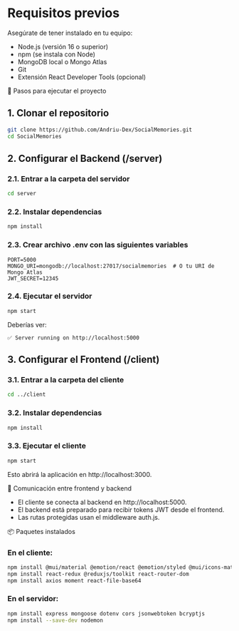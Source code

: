 # Requisitos previos

Asegúrate de tener instalado en tu equipo:

- Node.js (versión 16 o superior)
- npm (se instala con Node)
- MongoDB local o Mongo Atlas
- Git
- Extensión React Developer Tools (opcional)

🚀 Pasos para ejecutar el proyecto

## 1. Clonar el repositorio

```bash
git clone https://github.com/Andriu-Dex/SocialMemories.git
cd SocialMemories
```

## 2. Configurar el Backend (/server)

### 2.1. Entrar a la carpeta del servidor

```bash
cd server
```

### 2.2. Instalar dependencias

```bash
npm install
```

### 2.3. Crear archivo .env con las siguientes variables

```env
PORT=5000
MONGO_URI=mongodb://localhost:27017/socialmemories  # O tu URI de Mongo Atlas
JWT_SECRET=12345
```

### 2.4. Ejecutar el servidor

```bash
npm start
```

Deberías ver:

```arduino
✅ Server running on http://localhost:5000
```

## 3. Configurar el Frontend (/client)

### 3.1. Entrar a la carpeta del cliente

```bash
cd ../client
```

### 3.2. Instalar dependencias

```bash
npm install
```

### 3.3. Ejecutar el cliente

```bash
npm start
```

Esto abrirá la aplicación en http://localhost:3000.

🔄 Comunicación entre frontend y backend

- El cliente se conecta al backend en http://localhost:5000.
- El backend está preparado para recibir tokens JWT desde el frontend.
- Las rutas protegidas usan el middleware auth.js.

📦 Paquetes instalados

### En el cliente:

```bash
npm install @mui/material @emotion/react @emotion/styled @mui/icons-material
npm install react-redux @reduxjs/toolkit react-router-dom
npm install axios moment react-file-base64
```

### En el servidor:

```bash
npm install express mongoose dotenv cors jsonwebtoken bcryptjs
npm install --save-dev nodemon
```
